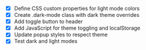 - [x] Define CSS custom properties for light mode colors
- [x] Create .dark-mode class with dark theme overrides
- [x] Add toggle button to header
- [x] Add JavaScript for theme toggling and localStorage
- [x] Update popup styles to respect theme
- [x] Test dark and light modes
